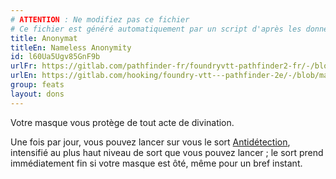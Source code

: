 ```yaml
---
# ATTENTION : Ne modifiez pas ce fichier
# Ce fichier est généré automatiquement par un script d'après les données du module Foundry VTT officiel et de sa traduction
title: Anonymat
titleEn: Nameless Anonymity
id: l60Ua5Ugv85GnF9b
urlFr: https://gitlab.com/pathfinder-fr/foundryvtt-pathfinder2-fr/-/blob/master/data/feats/l60Ua5Ugv85GnF9b.htm
urlEn: https://gitlab.com/hooking/foundry-vtt---pathfinder-2e/-/blob/master/packs/data/feats.db/nameless-anonymity.json
group: feats
layout: dons
---
```

Votre masque vous protège de tout acte de divination.

Une fois par jour, vous pouvez lancer sur vous le sort  [Antidétection](../spells/antidétection.md), intensifié au plus haut niveau de sort que vous pouvez lancer ; le sort prend immédiatement fin si votre masque est ôté, même pour un bref instant.


